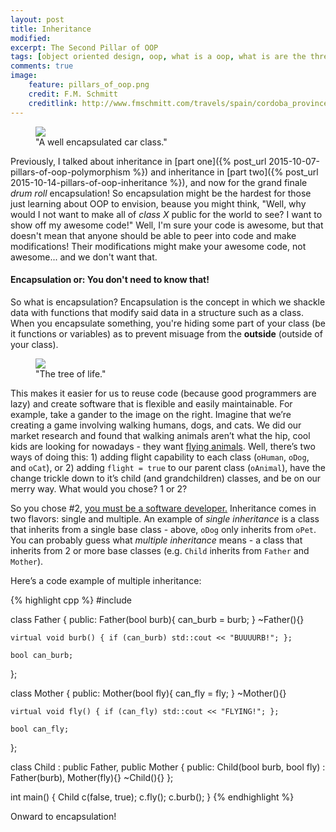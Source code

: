 ```yaml
---
layout: post
title: Inheritance
modified:
excerpt: The Second Pillar of OOP
tags: [object oriented design, oop, what is a oop, what is are the three pillars of object oriented design, encapsulation, polymorpish, inheritance, oop in c++, PIE, three pillars of oop, tutorial on OOP, programming, programming languages]
comments: true
image:
    feature: pillars_of_oop.png
    credit: F.M. Schmitt
    creditlink: http://www.fmschmitt.com/travels/spain/cordoba_province/cordoba-mosque/FirstExpansion.html
---
```


<figure>
    <a href="http://36.media.tumblr.com/0c6c8236de5828bee63c5f16774a27aa/tumblr_nbebqw8xgs1rig09go1_1280.jpg"><img src="http://36.media.tumblr.com/0c6c8236de5828bee63c5f16774a27aa/tumblr_nbebqw8xgs1rig09go1_1280.jpg"></a>
    <figcaption>"A well encapsulated car class."</figcaption>
</figure>

Previously, I talked about inheritance in [part one]({% post_url 2015-10-07-pillars-of-oop-polymorphism %}) and inheritance in [part two]({% post_url 2015-10-14-pillars-of-oop-inheritance %}), and now for the grand finale *drum roll* encapsulation! So encapsulation might be the hardest for those just learning about OOP to envision, beause you might think, "Well, why would I not want to make all of *class X* public for the world to see? I want to show off my awesome code!" Well, I'm sure your code is awesome, but that doesn't mean that anyone should be able to peer into code and make modifications! Their modifications might make your awesome code, not awesome... and we don't want that.

#### Encapsulation or: You don't need to know that!

So what is encapsulation? Encapsulation is the concept in which we shackle data with functions that modify said data in a structure such as a class. When you encapsulate something, you're hiding some part of your class (be it functions or variables) as to prevent misuage from the **outside** (outside of your class).

<figure>
    <a href="http://www.derekyu.com/tigs/forums/tutorials/gmtut/gmtut-008.png"><img src="http://www.derekyu.com/tigs/forums/tutorials/gmtut/gmtut-008.png"></a>
    <figcaption>"The tree of life."</figcaption>
</figure>

This makes it easier for us to reuse code (because good programmers are lazy) and create software that is flexible and easily maintainable. For example, take a gander to the image on the right. Imagine that we’re creating a game involving walking humans, dogs, and cats. We did our market research and found that walking animals aren’t what the hip, cool kids are looking for nowadays - they want [flying animals](http://i.ytimg.com/vi/QH2-TGUlwu4/hqdefault.jpg). Well, there’s two ways of doing this: 1) adding flight capability to each class (`oHuman`, `oDog`, and `oCat`), or 2) adding `flight = true` to our parent class (`oAnimal`), have the change trickle down to it’s child (and grandchildren) classes, and be on our merry way. What would you chose? 1 or 2?

So you chose #2, [you must be a software developer.](https://bintrayblog.files.wordpress.com/2013/10/lazyness.jpg) Inheritance comes in two flavors: single and multiple. An example of *single inheritance* is a class that inherits from a single base class - above, `oDog` only inherits from `oPet`. You can probably guess what *multiple inheritance* means - a class that inherits from 2 or more base classes (e.g. `Child` inherits from `Father` and `Mother`).

Here’s a code example of multiple inheritance:

{% highlight cpp %}
#include <iostream>

class Father
{
public:
    Father(bool burb){ can_burb = burb; }
    ~Father(){}

    virtual void burb() { if (can_burb) std::cout << "BUUUURB!"; };

    bool can_burb;
};

class Mother
{
public:
    Mother(bool fly){ can_fly = fly; }
    ~Mother(){}

    virtual void fly() { if (can_fly) std::cout << "FLYING!"; };

    bool can_fly;
};

class Child : public Father,
	      public Mother
{
public:
    Child(bool burb, bool fly)
        : Father(burb),
          Mother(fly){}
    ~Child(){}
};

int main() {
    Child c(false, true);
    c.fly();
    c.burb();
}
{% endhighlight %}

Onward to encapsulation!

 
